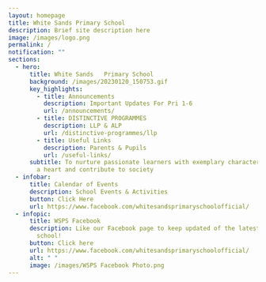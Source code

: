 ```yaml
---
layout: homepage
title: White Sands Primary School
description: Brief site description here
image: /images/logo.png
permalink: /
notification: ""
sections:
  - hero:
      title: White Sands   Primary School
      background: /images/20230120_150753.gif
      key_highlights:
        - title: Announcements
          description: Important Updates For Pri 1-6
          url: /announcements/
        - title: DISTINCTIVE PROGRAMMES
          description: LLP & ALP
          url: /distinctive-programmes/llp
        - title: Useful Links
          description: Parents & Pupils
          url: /useful-links/
      subtitle: To nurture passionate learners with exemplary character who lead with
        a heart and contribute to society
  - infobar:
      title: Calendar of Events
      description: School Events & Activities
      button: Click Here
      url: https://www.facebook.com/whitesandsprimaryschoolofficial/
  - infopic:
      title: WSPS Facebook
      description: Like our Facebook page to keep updated of the latest happenings in
        school!
      button: Click here
      url: https://www.facebook.com/whitesandsprimaryschoolofficial/
      alt: " "
      image: /images/WSPS Facebook Photo.png
---
```

